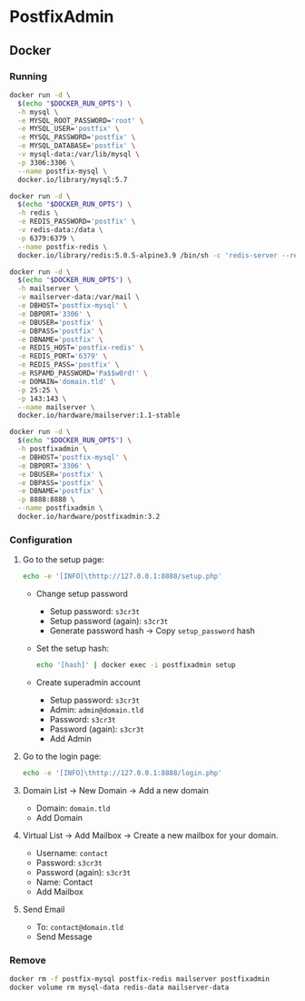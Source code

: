 # PostfixAdmin

## Docker

### Running

```sh
docker run -d \
  $(echo "$DOCKER_RUN_OPTS") \
  -h mysql \
  -e MYSQL_ROOT_PASSWORD='root' \
  -e MYSQL_USER='postfix' \
  -e MYSQL_PASSWORD='postfix' \
  -e MYSQL_DATABASE='postfix' \
  -v mysql-data:/var/lib/mysql \
  -p 3306:3306 \
  --name postfix-mysql \
  docker.io/library/mysql:5.7
```

```sh
docker run -d \
  $(echo "$DOCKER_RUN_OPTS") \
  -h redis \
  -e REDIS_PASSWORD='postfix' \
  -v redis-data:/data \
  -p 6379:6379 \
  --name postfix-redis \
  docker.io/library/redis:5.0.5-alpine3.9 /bin/sh -c 'redis-server --requirepass ${REDIS_PASSWORD}'
```

```sh
docker run -d \
  $(echo "$DOCKER_RUN_OPTS") \
  -h mailserver \
  -v mailserver-data:/var/mail \
  -e DBHOST='postfix-mysql' \
  -e DBPORT='3306' \
  -e DBUSER='postfix' \
  -e DBPASS='postfix' \
  -e DBNAME='postfix' \
  -e REDIS_HOST='postfix-redis' \
  -e REDIS_PORT='6379' \
  -e REDIS_PASS='postfix' \
  -e RSPAMD_PASSWORD='Pa$$w0rd!' \
  -e DOMAIN='domain.tld' \
  -p 25:25 \
  -p 143:143 \
  --name mailserver \
  docker.io/hardware/mailserver:1.1-stable
```

```sh
docker run -d \
  $(echo "$DOCKER_RUN_OPTS") \
  -h postfixadmin \
  -e DBHOST='postfix-mysql' \
  -e DBPORT='3306' \
  -e DBUSER='postfix' \
  -e DBPASS='postfix' \
  -e DBNAME='postfix' \
  -p 8888:8888 \
  --name postfixadmin \
  docker.io/hardware/postfixadmin:3.2
```

### Configuration

1. Go to the setup page:

   ```sh
   echo -e '[INFO]\thttp://127.0.0.1:8888/setup.php'
   ```

   - Change setup password
     - Setup password: `s3cr3t`
     - Setup password (again): `s3cr3t`
     - Generate password hash -> Copy `setup_password` hash
   - Set the setup hash:

     ```sh
     echo '[hash]' | docker exec -i postfixadmin setup
     ```

   - Create superadmin account
     - Setup password: `s3cr3t`
     - Admin: `admin@domain.tld`
     - Password: `s3cr3t`
     - Password (again): `s3cr3t`
     - Add Admin

2. Go to the login page:

   ```sh
   echo -e '[INFO]\thttp://127.0.0.1:8888/login.php'
   ```

3. Domain List -> New Domain -> Add a new domain
   - Domain: `domain.tld`
   - Add Domain
4. Virtual List -> Add Mailbox -> Create a new mailbox for your domain.
   - Username: `contact`
   - Password: `s3cr3t`
   - Password (again): `s3cr3t`
   - Name: Contact
   - Add Mailbox
5. Send Email
   - To: `contact@domain.tld`
   - Send Message

### Remove

```sh
docker rm -f postfix-mysql postfix-redis mailserver postfixadmin
docker volume rm mysql-data redis-data mailserver-data
```
